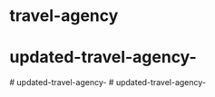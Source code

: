 # travel-agency
# updated-travel-agency-
#   u p d a t e d - t r a v e l - a g e n c y -  
 # updated-travel-agency-
